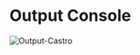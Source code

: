 # Output Console
![Output-Castro](https://github.com/castrorazo/EMBSYS310-assignment01-/assets/147465177/1fde4b14-1f15-4574-b1ae-b9f6459079ce)
